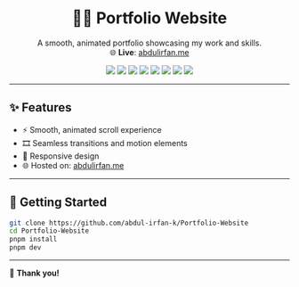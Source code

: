 <h1 align="center">👨‍💻 Portfolio Website</h1>

<p align="center">
  A smooth, animated portfolio showcasing my work and skills.<br />
  🌐 <strong>Live</strong>: <a href="https://abdulirfan.me">abdulirfan.me</a>
</p>

<!-- TECH TAGS -->
<p align="center">
  <img src="https://img.shields.io/badge/Next.js-000000?style=for-the-badge&logo=nextdotjs&logoColor=white" />
  <img src="https://img.shields.io/badge/React-20232A?style=for-the-badge&logo=react&logoColor=61DAFB" />
  <img src="https://img.shields.io/badge/Framer_Motion-EF6C00?style=for-the-badge&logo=framer&logoColor=white" />
  <img src="https://img.shields.io/badge/GSAP-88CE02?style=for-the-badge&logo=greensock&logoColor=white" />
  <img src="https://img.shields.io/badge/Lenis-000000?style=for-the-badge" />
  <img src="https://img.shields.io/badge/Hamo-6E07F3?style=for-the-badge" />
  <img src="https://img.shields.io/badge/Locomotive_Scroll-4ECDC4?style=for-the-badge" />
  <img src="https://img.shields.io/badge/Prisma-2D3748?style=for-the-badge&logo=prisma&logoColor=white" />
</p>

---

## ✨ Features

- ⚡ Smooth, animated scroll experience
- 🎞️ Seamless transitions and motion elements
- 📱 Responsive design
- 🌐 Hosted on: [abdulirfan.me](https://abdulirfan.me)

---

## 🧪 Getting Started

```bash
git clone https://github.com/abdul-irfan-k/Portfolio-Website
cd Portfolio-Website
pnpm install
pnpm dev
```

---

🙏 **Thank you!**
